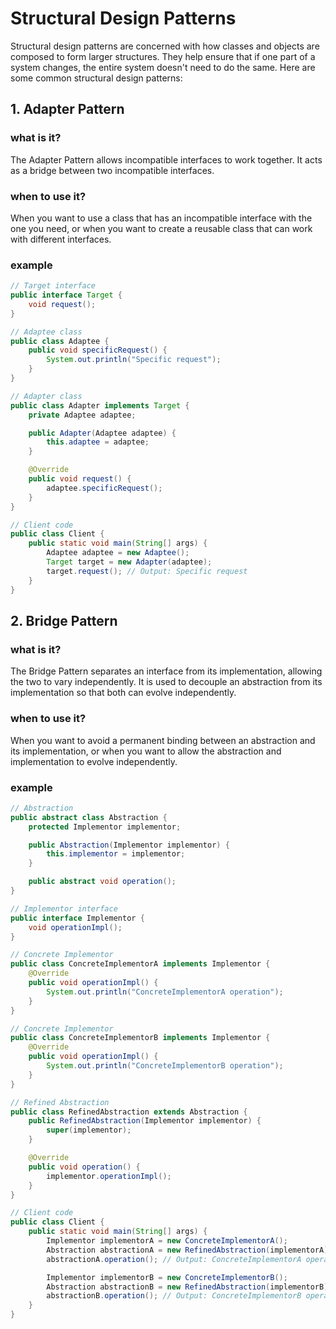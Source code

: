 # Structural Design Patterns
Structural design patterns are concerned with how classes and objects are composed to form larger structures. They help ensure that if one part of a system changes, the entire system doesn't need to do the same. Here are some common structural design patterns:

## 1. Adapter Pattern
### what is it?
The Adapter Pattern allows incompatible interfaces to work together. It acts as a bridge between two incompatible interfaces.

### when to use it?
When you want to use a class that has an incompatible interface with the one you need, or when you want to create a reusable class that can work with different interfaces.

### example
```Java
// Target interface
public interface Target {
    void request();
}

// Adaptee class
public class Adaptee {
    public void specificRequest() {
        System.out.println("Specific request");
    }
}

// Adapter class
public class Adapter implements Target {
    private Adaptee adaptee;

    public Adapter(Adaptee adaptee) {
        this.adaptee = adaptee;
    }

    @Override
    public void request() {
        adaptee.specificRequest();
    }
}

// Client code
public class Client {
    public static void main(String[] args) {
        Adaptee adaptee = new Adaptee();
        Target target = new Adapter(adaptee);
        target.request(); // Output: Specific request
    }
}
```
## 2. Bridge Pattern
### what is it?
The Bridge Pattern separates an interface from its implementation, allowing the two to vary independently. It is used to decouple an abstraction from its implementation so that both can evolve independently.

### when to use it?
When you want to avoid a permanent binding between an abstraction and its implementation, or when you want to allow the abstraction and implementation to evolve independently.

### example
```Java
// Abstraction
public abstract class Abstraction {
    protected Implementor implementor;

    public Abstraction(Implementor implementor) {
        this.implementor = implementor;
    }

    public abstract void operation();
}

// Implementor interface
public interface Implementor {
    void operationImpl();
}

// Concrete Implementor
public class ConcreteImplementorA implements Implementor {
    @Override
    public void operationImpl() {
        System.out.println("ConcreteImplementorA operation");
    }
}

// Concrete Implementor
public class ConcreteImplementorB implements Implementor {
    @Override
    public void operationImpl() {
        System.out.println("ConcreteImplementorB operation");
    }
}

// Refined Abstraction
public class RefinedAbstraction extends Abstraction {
    public RefinedAbstraction(Implementor implementor) {
        super(implementor);
    }

    @Override
    public void operation() {
        implementor.operationImpl();
    }
}

// Client code
public class Client {
    public static void main(String[] args) {
        Implementor implementorA = new ConcreteImplementorA();
        Abstraction abstractionA = new RefinedAbstraction(implementorA);
        abstractionA.operation(); // Output: ConcreteImplementorA operation

        Implementor implementorB = new ConcreteImplementorB();
        Abstraction abstractionB = new RefinedAbstraction(implementorB);
        abstractionB.operation(); // Output: ConcreteImplementorB operation
    }
}
```

